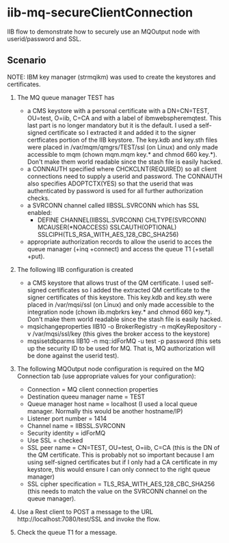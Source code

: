 # iib-mq-secureClientConnection
IIB flow to demonstrate how to securely use an MQOutput node with userid/password and SSL.
## Scenario
NOTE: IBM key manager (strmqikm) was used to create the keystores and certificates.

1. The MQ queue manager TEST has 
    - a CMS keystore with a personal certificate with a DN=CN=TEST, OU=test, O=iib, C=CA and with a label of ibmwebspheremqtest.  This last part is no longer mandatory but it is the default.  I used a self-signed certificate so I extracted it and added it to the signer certficates portion of the IIB keystore.  The key.kdb and key.sth files were placed in /var/mqm/qmgrs/TEST/ssl (on Linux) and only made accessible to mqm (chown mqm.mqm key.* and chmod 660 key.*).  Don't make them world readable since the stash file is easily hacked.
    - a CONNAUTH specified where CHCKCLNT(REQUIRED) so all client connections need to supply a userid and password.  The CONNAUTH also specifies ADOPTCTX(YES) so that the userid that was authenticated by password is used for all further authorization checks.
    - a SVRCONN channel called IIBSSL.SVRCONN which has SSL enabled:
        - DEFINE CHANNEL(IIBSSL.SVRCONN) CHLTYPE(SVRCONN) MCAUSER(*NOACCESS) SSLCAUTH(OPTIONAL) SSLCIPH(TLS_RSA_WITH_AES_128_CBC_SHA256)
    - appropriate authorization records to allow the userid to acces the queue manager (+inq +connect) and access the queue T1 (+setall +put).

2. The following IIB configuration is created
    - a CMS keystore that allows trust of the QM certificate.  I used self-signed certificates so I added the extracted QM certificate to the signer certificates of this keystore.  This key.kdb and key.sth were placed in /var/mqsi/ssl (on Linux) and only made accessible to the integration node (chown iib.mqbrkrs key.* and chmod 660 key.*).  Don't make them world readable since the stash file is easily hacked.
    - mqsichangeproperties IIB10 -o BrokerRegistry -n mqKeyRepository -v /var/mqsi/ssl/key   (this gives the broker access to the keystore)
    - mqsisetdbparms IIB10 -n mq::idForMQ -u test -p password    (this sets up the security ID to be used for MQ.  That is, MQ authorization will be done against the userid test).

3. The following MQOutput node configuration is required on the MQ Connection tab (use appropriate values for your configuration):
    - Connection = MQ client connection properties
    - Destination queeu manager name = TEST
    - Queue manager host name = localhost   (I used a local queue manager.  Normally this would be another hostname/IP)
    - Listener port number = 1414
    - Channel name = IIBSSL.SVRCONN
    - Security identity = idForMQ
    - Use SSL = checked
    - SSL peer name = CN=TEST, OU=test, O=iib, C=CA     (this is the DN of the QM certificate.  This is probably not so important because I am using self-signed certificates but if I only had a CA certificate in my keystore, this would ensure I can only connect to the right queue manager)
    - SSL cipher specification = TLS_RSA_WITH_AES_128_CBC_SHA256   (this needs to match the value on the SVRCONN channel on the queue manager).

4. Use a Rest client to POST a message to the URL http://localhost:7080/test/SSL and invoke the flow.

5. Check the queue T1 for a message.

 

